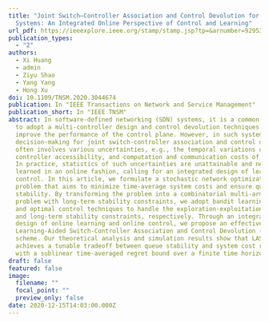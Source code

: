 ```yaml
---
title: "Joint Switch–Controller Association and Control Devolution for SDN
  Systems: An Integrated Online Perspective of Control and Learning"
url_pdf: https://ieeexplore.ieee.org/stamp/stamp.jsp?tp=&arnumber=9295399
publication_types:
  - "2"
authors:
  - Xi Huang
  - admin
  - Ziyu Shao
  - Yang Yang
  - Hong Xu
doi: 10.1109/TNSM.2020.3044674
publication: In "IEEE Transactions on Network and Service Management"
publication_short: In "IEEE TNSM"
abstract: In software-defined networking (SDN) systems, it is a common practice
  to adopt a multi-controller design and control devolution techniques to
  improve the performance of the control plane. However, in such systems the
  decision-making for joint switch-controller association and control devolution
  often involves various uncertainties, e.g., the temporal variations of
  controller accessibility, and computation and communication costs of switches.
  In practice, statistics of such uncertainties are unattainable and need to be
  learned in an online fashion, calling for an integrated design of learning and
  control. In this article, we formulate a stochastic network optimization
  problem that aims to minimize time-average system costs and ensure queue
  stability. By transforming the problem into a combinatorial multi-armed bandit
  problem with long-term stability constraints, we adopt bandit learning methods
  and optimal control techniques to handle the exploration-exploitation tradeoff
  and long-term stability constraints, respectively. Through an integrated
  design of online learning and online control, we propose an effective
  Learning-Aided Switch-Controller Association and Control Devolution (LASAC)
  scheme. Our theoretical analysis and simulation results show that LASAC
  achieves a tunable tradeoff between queue stability and system cost reduction
  with a sublinear time-averaged regret bound over a finite time horizon.
draft: false
featured: false
image:
  filename: ""
  focal_point: ""
  preview_only: false
date: 2020-12-15T14:03:00.000Z
---
```

